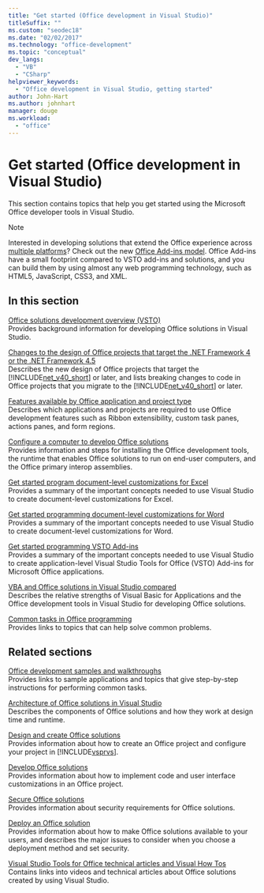 ```yaml
---
title: "Get started (Office development in Visual Studio)"
titleSuffix: ""
ms.custom: "seodec18"
ms.date: "02/02/2017"
ms.technology: "office-development"
ms.topic: "conceptual"
dev_langs: 
  - "VB"
  - "CSharp"
helpviewer_keywords: 
  - "Office development in Visual Studio, getting started"
author: John-Hart
ms.author: johnhart
manager: douge
ms.workload: 
  - "office"
---
```

# Get started (Office development in Visual Studio)
  This section contains topics that help you get started using the Microsoft Office developer tools in Visual Studio.  
  
> [!NOTE]  
>  Interested in developing solutions that extend the Office experience across [multiple platforms](https://dev.office.com/add-in-availability)? Check out the new [Office Add-ins model](https://dev.office.com/docs/add-ins/overview/office-add-ins). Office Add-ins have a small footprint compared to VSTO add-ins and solutions, and you can build them by using almost any web programming technology, such as HTML5, JavaScript, CSS3, and XML.  
  
## In this section  
 [Office solutions development overview &#40;VSTO&#41;](../vsto/office-solutions-development-overview-vsto.md)  
 Provides background information for developing Office solutions in Visual Studio.  
  
 [Changes to the design of Office projects that target the .NET Framework 4 or the .NET Framework 4.5](../vsto/changes-to-the-design-of-office-projects-that-target-the-dotnet-framework-4-or-the-dotnet-framework-4-5.md)  
 Describes the new design of Office projects that target the [!INCLUDE[net_v40_short](../sharepoint/includes/net-v40-short-md.md)] or later, and lists breaking changes to code in Office projects that you migrate to the [!INCLUDE[net_v40_short](../sharepoint/includes/net-v40-short-md.md)] or later.  
  
 [Features available by Office application and project type](../vsto/features-available-by-office-application-and-project-type.md)  
 Describes which applications and projects are required to use Office development features such as Ribbon extensibility, custom task panes, actions panes, and form regions.  
  
 [Configure a computer to develop Office solutions](../vsto/configuring-a-computer-to-develop-office-solutions.md)  
 Provides information and steps for installing the Office development tools, the runtime that enables Office solutions to run on end-user computers, and the Office primary interop assemblies.  
  
 [Get started program document-level customizations for Excel](../vsto/getting-started-programming-document-level-customizations-for-excel.md)  
 Provides a summary of the important concepts needed to use Visual Studio to create document-level customizations for Excel.  
  
 [Get started programming document-level customizations for Word](../vsto/getting-started-programming-document-level-customizations-for-word.md)  
 Provides a summary of the important concepts needed to use Visual Studio to create document-level customizations for Word.  
  
 [Get started programming VSTO Add-ins](../vsto/getting-started-programming-vsto-add-ins.md)  
 Provides a summary of the important concepts needed to use Visual Studio to create application-level Visual Studio Tools for Office (VSTO) Add-ins for Microsoft Office applications.  
  
 [VBA and Office solutions in Visual Studio compared](../vsto/vba-and-office-solutions-in-visual-studio-compared.md)  
 Describes the relative strengths of Visual Basic for Applications and the Office development tools in Visual Studio for developing Office solutions.  
  
 [Common tasks in Office programming](../vsto/common-tasks-in-office-programming.md)  
 Provides links to topics that can help solve common problems.  
  
## Related sections  
 [Office development samples and walkthroughs](../vsto/office-development-samples-and-walkthroughs.md)  
 Provides links to sample applications and topics that give step-by-step instructions for performing common tasks.  
  
 [Architecture of Office solutions in Visual Studio](../vsto/architecture-of-office-solutions-in-visual-studio.md)  
 Describes the components of Office solutions and how they work at design time and runtime.  
  
 [Design and create Office solutions](../vsto/designing-and-creating-office-solutions.md)  
 Provides information about how to create an Office project and configure your project in [!INCLUDE[vsprvs](../sharepoint/includes/vsprvs-md.md)].  
  
 [Develop Office solutions](../vsto/developing-office-solutions.md)  
 Provides information about how to implement code and user interface customizations in an Office project.  
  
 [Secure Office solutions](../vsto/securing-office-solutions.md)  
 Provides information about security requirements for Office solutions.  
  
 [Deploy an Office solution](../vsto/deploying-an-office-solution.md)  
 Provides information about how to make Office solutions available to your users, and describes the major issues to consider when you choose a deployment method and set security.  
  
 [Visual Studio Tools for Office technical articles and Visual How Tos](http://go.microsoft.com/fwlink/?LinkID=106640)  
 Contains links into videos and technical articles about Office solutions created by using Visual Studio.  
